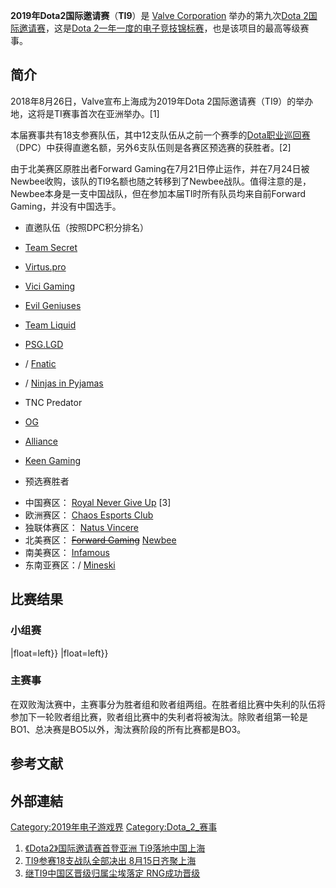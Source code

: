 **2019年Dota2国际邀请赛**（**TI9**）是 [Valve Corporation](https://zh.wikipedia.org/wiki/Valve_Corporation "wikilink") 举办的第九次[Dota 2国际邀请赛](../Page/Dota_2国际邀请赛.md "wikilink")，这是[Dota 2一年一度的](../Page/Dota_2.md "wikilink")[电子竞技](../Page/电子竞技.md "wikilink")[锦标赛](https://zh.wikipedia.org/wiki/锦标赛 "wikilink")，也是该项目的最高等级赛事。

## 简介

2018年8月26日，Valve宣布上海成为2019年Dota 2国际邀请赛（TI9）的举办地，这将是TI赛事首次在亚洲举办。\[1\]

本届赛事共有18支参赛队伍，其中12支队伍从之前一个赛季的[Dota职业巡回赛](https://zh.wikipedia.org/wiki/Dota职业巡回赛 "wikilink")（DPC）中获得直邀名额，另外6支队伍则是各赛区预选赛的获胜者。\[2\]

由于北美赛区原胜出者Forward Gaming在7月21日停止运作，并在7月24日被Newbee收购，该队的TI9名额也随之转移到了Newbee战队。值得注意的是，Newbee本身是一支中国战队，但在参加本届TI时所有队员均来自前Forward Gaming，并没有中国选手。

  - 直邀队伍（按照DPC积分排名）

<!-- end list -->

  - [Team Secret](https://zh.wikipedia.org/wiki/Team_Secret "wikilink")

  - [Virtus.pro](https://zh.wikipedia.org/wiki/Virtus.pro "wikilink")

  - [Vici Gaming](https://zh.wikipedia.org/wiki/Vici_Gaming "wikilink")

  - [Evil Geniuses](https://zh.wikipedia.org/wiki/Evil_Geniuses "wikilink")

  - [Team Liquid](https://zh.wikipedia.org/wiki/Team_Liquid "wikilink")

  - [PSG.LGD](https://zh.wikipedia.org/wiki/PSG.LGD "wikilink")

  - / [Fnatic](../Page/Fnatic.md "wikilink")

  - / [Ninjas in Pyjamas](https://zh.wikipedia.org/wiki/Ninjas_in_Pyjamas "wikilink")

  - TNC Predator

  - [OG](https://zh.wikipedia.org/wiki/OG_\(电子竞技\) "wikilink")

  - [Alliance](https://zh.wikipedia.org/wiki/Alliance "wikilink")

  - [Keen Gaming](https://zh.wikipedia.org/wiki/Keen_Gaming "wikilink")

<!-- end list -->

  - 预选赛胜者

<!-- end list -->

  - 中国赛区： [Royal Never Give Up](https://zh.wikipedia.org/wiki/Royal_Never_Give_Up "wikilink") \[3\]
  - 欧洲赛区： [Chaos Esports Club](https://zh.wikipedia.org/wiki/Chaos_Esports_Club "wikilink")
  - 独联体赛区： [Natus Vincere](https://zh.wikipedia.org/wiki/Natus_Vincere "wikilink")
  - 北美赛区： ~~[Forward Gaming](https://zh.wikipedia.org/wiki/Forward_Gaming "wikilink")~~ [Newbee](https://zh.wikipedia.org/wiki/Newbee "wikilink")
  - 南美赛区： [Infamous](https://zh.wikipedia.org/wiki/Infamous "wikilink")
  - 东南亚赛区：/ [Mineski](https://zh.wikipedia.org/wiki/Mineski "wikilink")

## 比赛结果

### 小组赛

|float=left}}  |float=left}}

### 主赛事

在双败淘汰赛中，主赛事分为胜者组和败者组两组。在胜者组比赛中失利的队伍将参加下一轮败者组比赛，败者组比赛中的失利者将被淘汰。除败者组第一轮是BO1、总决赛是BO5以外，淘汰赛阶段的所有比赛都是BO3。

## 参考文献

## 外部連結

[Category:2019年电子游戏界](https://zh.wikipedia.org/wiki/Category:2019年电子游戏界 "wikilink") [Category:Dota_2_赛事](https://zh.wikipedia.org/wiki/Category:Dota_2_赛事 "wikilink")

1.  [《Dota2》国际邀请赛首登亚洲 Ti9落地中国上海](http://tech.huanqiu.com/it/2018-08/12869837.html?agt=15438)
2.  [TI9参赛18支战队全部决出 8月15日齐聚上海](http://games.ifeng.com/a/20190715/45512868_0.shtml)
3.  [继TI9中国区晋级归属尘埃落定 RNG成功晋级](http://dota2.dj.sina.com.cn/2019-07-15/hytcerm3776252.shtml)